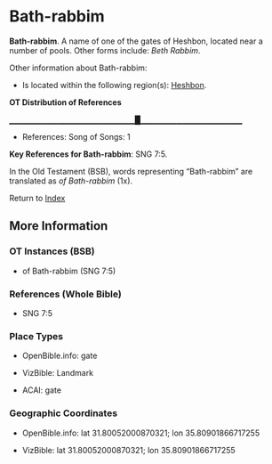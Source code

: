 # Bath-rabbim
**Bath-rabbim**. 
A name of one of the gates of Heshbon, located near a number of pools. 
Other forms include: 
*Beth Rabbim*. 




Other information about Bath-rabbim:


* Is located within the following region(s): 
[Heshbon](Heshbon.md). 


**OT Distribution of References**

▁▁▁▁▁▁▁▁▁▁▁▁▁▁▁▁▁▁▁▁▁█▁▁▁▁▁▁▁▁▁▁▁▁▁▁▁▁▁
* References: Song of Songs: 1



**Key References for Bath-rabbim**: 
SNG 7:5. 


In the Old Testament (BSB), words representing “Bath-rabbim” are translated as 
*of Bath-rabbim* (1x). 




Return to [Index](00-Index.md)

## More Information

### OT Instances (BSB)

* of Bath-rabbim (SNG 7:5)



### References (Whole Bible)

* SNG 7:5


### Place Types

* OpenBible.info: gate

* VizBible: Landmark

* ACAI: gate



### Geographic Coordinates

* OpenBible.info: lat 31.80052000870321; lon 35.80901866717255

* VizBible: lat 31.80052000870321; lon 35.80901866717255




